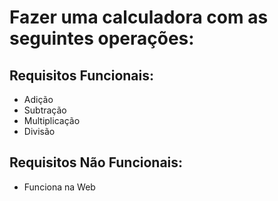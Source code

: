 # Fazer uma calculadora com as seguintes operações:

## Requisitos Funcionais:

- Adição
- Subtração
- Multiplicação
- Divisão

## Requisitos Não Funcionais:
- Funciona na Web